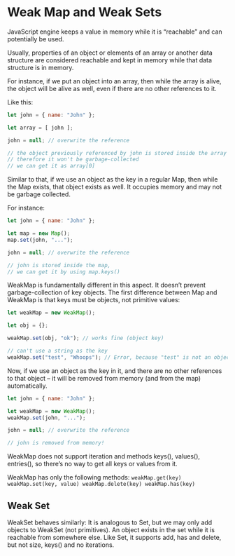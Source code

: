 # Weak Map and Weak Sets 

JavaScript engine keeps a value in memory while it is “reachable” and can potentially be used.

Usually, properties of an object or elements of an array or another data structure are considered reachable and kept in memory while that data structure is in memory.

For instance, if we put an object into an array, then while the array is alive, the object will be alive as well, even if there are no other references to it.

Like this:
```js
let john = { name: "John" };

let array = [ john ];

john = null; // overwrite the reference

// the object previously referenced by john is stored inside the array
// therefore it won't be garbage-collected
// we can get it as array[0]
```

Similar to that, if we use an object as the key in a regular Map, then while the Map exists, that object exists as well. It occupies memory and may not be garbage collected.

For instance:
```js
let john = { name: "John" };

let map = new Map();
map.set(john, "...");

john = null; // overwrite the reference

// john is stored inside the map,
// we can get it by using map.keys()
```
WeakMap is fundamentally different in this aspect. It doesn’t prevent garbage-collection of key objects.
The first difference between Map and WeakMap is that keys must be objects, not primitive values:
```js
let weakMap = new WeakMap();

let obj = {};

weakMap.set(obj, "ok"); // works fine (object key)

// can't use a string as the key
weakMap.set("test", "Whoops"); // Error, because "test" is not an object
```
Now, if we use an object as the key in it, and there are no other references to that object – it will be removed from memory (and from the map) automatically.
```js
let john = { name: "John" };

let weakMap = new WeakMap();
weakMap.set(john, "...");

john = null; // overwrite the reference

// john is removed from memory!
```
WeakMap does not support iteration and methods keys(), values(), entries(), so there’s no way to get all keys or values from it.

WeakMap has only the following methods:
``
weakMap.get(key)
weakMap.set(key, value)
weakMap.delete(key)
weakMap.has(key)
``

## Weak Set
WeakSet behaves similarly:
It is analogous to Set, but we may only add objects to WeakSet (not primitives).
An object exists in the set while it is reachable from somewhere else.
Like Set, it supports add, has and delete, but not size, keys() and no iterations.